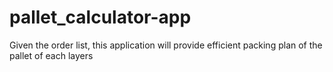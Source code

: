 # pallet_calculator-app
Given the  order list, this application will provide efficient packing plan of the pallet of each layers
